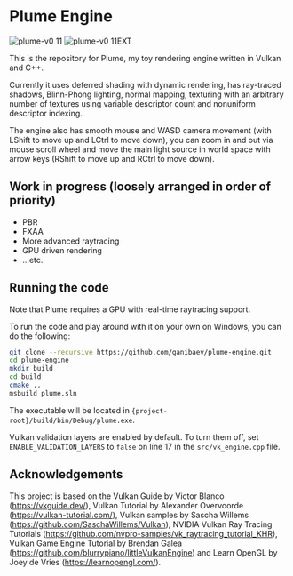 # Plume Engine

![plume-v0 11](https://github.com/ganibaev/plume-engine/assets/55918604/4f75ce01-c9c9-4680-85b6-4a1711590c3a)
![plume-v0 11EXT](https://github.com/ganibaev/plume-engine/assets/55918604/7d176ed5-839a-439e-9af2-10271c4b2c5a)

This is the repository for Plume, my toy rendering engine written in Vulkan and C++.

Currently it uses deferred shading with dynamic rendering, has ray-traced shadows, Blinn-Phong lighting, normal mapping, texturing with an arbitrary number of textures using variable descriptor count and nonuniform descriptor indexing.

The engine also has smooth mouse and WASD camera movement (with LShift to move up and LCtrl to move down), you can zoom in and out via mouse scroll wheel and move the main light source in world space with arrow keys (RShift to move up and RCtrl to move down).

## Work in progress (loosely arranged in order of priority)

* PBR
* FXAA
* More advanced raytracing
* GPU driven rendering
* ...etc.

## Running the code

Note that Plume requires a GPU with real-time raytracing support.

To run the code and play around with it on your own on Windows, you can do the following:
```bash
git clone --recursive https://github.com/ganibaev/plume-engine.git
cd plume-engine
mkdir build
cd build
cmake ..
msbuild plume.sln
```
The executable will be located in `{project-root}/build/bin/Debug/plume.exe`.

Vulkan validation layers are enabled by default. To turn them off, set `ENABLE_VALIDATION_LAYERS` to `false` on line 17 in the `src/vk_engine.cpp` file.

## Acknowledgements

This project is based on the Vulkan Guide by Victor Blanco (https://vkguide.dev/), Vulkan Tutorial by Alexander Overvoorde (https://vulkan-tutorial.com/), Vulkan samples by Sascha Willems (https://github.com/SaschaWillems/Vulkan), NVIDIA Vulkan Ray Tracing Tutorials (https://github.com/nvpro-samples/vk_raytracing_tutorial_KHR), Vulkan Game Engine Tutorial by Brendan Galea (https://github.com/blurrypiano/littleVulkanEngine) and Learn OpenGL by Joey de Vries (https://learnopengl.com/).
